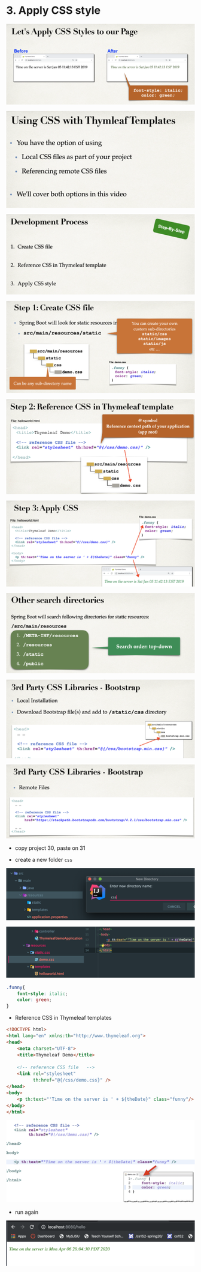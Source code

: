 # 3. Apply CSS style

![](img/2020-04-06-19-42-03.png)

![](img/2020-04-06-19-42-30.png)

![](img/2020-04-06-19-42-58.png)

![](img/2020-04-06-19-43-26.png)

![](img/2020-04-06-19-43-57.png)

![](img/2020-04-06-19-44-23.png)

![](img/2020-04-06-19-44-49.png)

![](img/2020-04-06-19-45-08.png)

![](img/2020-04-06-19-45-25.png)

- copy project 30, paste on 31

- create a new folder `css`

![](img/2020-04-06-19-50-59.png)

![](img/2020-04-06-20-00-51.png)

```css
.funny{
    font-style: italic;
    color: green;
}
```

- Reference CSS in Thymeleaf templates

```html
<!DOCTYPE html>
<html lang="en" xmlns:th="http://www.thymeleaf.org">
<head>
    <meta charset="UTF-8">
    <title>Thymeleaf Demo</title>

    <!-- reference CSS file   -->
    <link rel="stylesheet"
          th:href="@{/css/demo.css}" />
</head>
<body>
    <p th:text="'Time on the server is ' + ${theDate}" class="funny"/>
</body>
</html>
```

![](img/2020-04-06-19-54-50.png)

- run again

![](img/2020-04-06-20-04-49.png)











